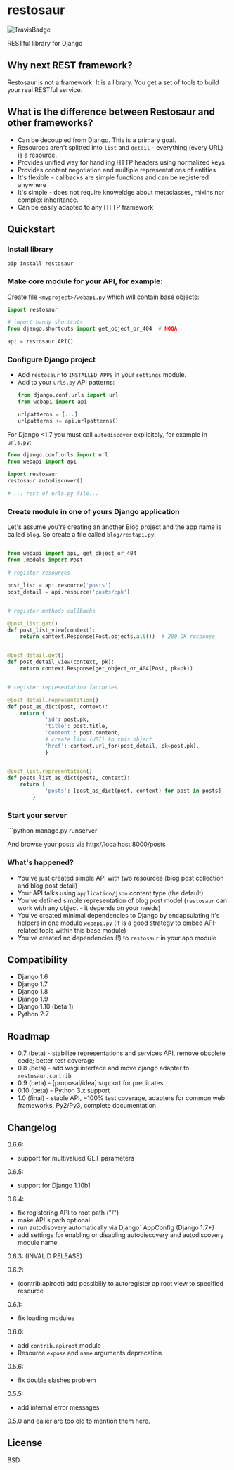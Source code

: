 # restosaur

![TravisBadge](https://travis-ci.org/marcinn/restosaur.svg?branch=master)


RESTful library for Django


## Why next REST framework?

Restosaur is not a framework. It is a library.
You get a set of tools to build your real RESTful service.


## What is the difference between Restosaur and other frameworks?

  * Can be decoupled from Django. This is a primary goal.
  * Resources aren't splitted into `list` and `detail` - everything (every URL) is a resource.
  * Provides unified way for handling HTTP headers using normalized keys
  * Provides content negotiation and multiple representations of entities
  * It's flexible - callbacks are simple functions and can be registered anywhere
  * It's simple - does not require knoweldge about metaclasses, mixins nor complex inheritance.
  * Can be easily adapted to any HTTP framework


## Quickstart

### Install library

```pip install restosaur```

### Make core module for your API, for example:

Create file `<myproject>/webapi.py` which will contain base objects:

```python
import restosaur

# import handy shortcuts
from django.shortcuts import get_object_or_404  # NOQA

api = restosaur.API()
```

### Configure Django project

  * Add `restosaur` to `INSTALLED_APPS` in your `settings` module.
  * Add to your `urls.py` API patterns:
    ```python
    from django.conf.urls import url
    from webapi import api
    
    urlpatterns = [...]
    urlpatterns += api.urlpatterns()
    ```

For Django <1.7 you must call `autodiscover` explicitely, for example in `urls.py`:

```python
from django.conf.urls import url
from webapi import api
 
import restosaur
restosaur.autodiscover()

# ... rest of urls.py file...
```

### Create module in one of yours Django application

Let's assume you're creating an another Blog project and the app name is called `blog`.
So create a file called `blog/restapi.py`:

```python

from webapi import api, get_object_or_404
from .models import Post

# register resources

post_list = api.resource('posts')
post_detail = api.resource('posts/:pk')


# register methods callbacks 

@post_list.get()
def post_list_view(context):
    return context.Response(Post.objects.all())  # 200 OK response


@post_detail.get()
def post_detail_view(context, pk):
    return context.Response(get_object_or_404(Post, pk=pk))


# register representation factories

@post_detail.representation()
def post_as_dict(post, context):
    return {
            'id': post.pk,
            'title': post.title,
            'content': post.content,
            # create link (URI) to this object
            'href': context.url_for(post_detail, pk=post.pk),
            }


@post_list.representation()
def posts_list_as_dict(posts, context):
    return {
            'posts': [post_as_dict(post, context) for post in posts]
        }
```

### Start your server

```python manage.py runserver``

And browse your posts via http://localhost:8000/posts

### What's happened?

* You've just created simple API with two resources (blog post collection and blog post detail)
* Your API talks using `application/json` content type (the default)
* You've defined simple representation of blog post model (`restosaur` can work with any object - it depends on your needs)
* You've created minimal dependencies to Django by encapsulating it's helpers in one module `webapi.py` (it is a good strategy to embed API-related tools within this base module)
* You've created no dependencies (!) to `restosaur` in your app module


## Compatibility

* Django 1.6
* Django 1.7
* Django 1.8
* Django 1.9
* Django 1.10 (beta 1)
* Python 2.7

## Roadmap

* 0.7 (beta) - stabilize representations and services API, remove obsolete code; better test coverage
* 0.8 (beta) - add wsgi interface and move django adapter to `restosaur.contrib`
* 0.9 (beta) - [proposal/idea] support for predicates
* 0.10 (beta) - Python 3.x support
* 1.0 (final) - stable API, ~100% test coverage, adapters for common web frameworks, Py2/Py3, complete documentation

## Changelog

0.6.6:
 * support for multivalued GET parameters

0.6.5:
 * support for Django 1.10b1

0.6.4: 
 * fix registering API to root path ("/")
 * make API`s path optional
 * run autodisovery automatically via Django` AppConfig (Django 1.7+)
 * add settings for enabling or disabling autodiscovery and autodiscovery module name
 
0.6.3:
 (INVALID RELEASE)
 
0.6.2:
 * (contrib.apiroot) add possibiliy to autoregister apiroot view to specified resource
 
0.6.1:
 * fix loading modules
 
0.6.0:
 * add `contrib.apiroot` module
 * Resource `expose` and `name` arguments deprecation 

0.5.6:
 * fix double slashes problem
 
0.5.5:
 * add internal error messages

0.5.0 and ealier are too old to mention them here.

## License

BSD
